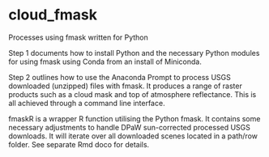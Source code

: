# cloud_fmask
Processes using fmask written for Python

Step 1 documents how to install Python and the necessary Python modules for using fmask using Conda from an install of Miniconda.

Step 2 outlines how to use the Anaconda Prompt to process USGS downloaded (unzipped) files with fmask. It produces a 
range of raster products such as a cloud mask and top of atmosphere reflectance. This is all achieved through a command line
interface.

fmaskR is a wrapper R function utilising the Python fmask. It contains some necessary adjustments to handle DPaW sun-corrected processed
USGS downloads. It will iterate over all downloaded scenes located in a path/row folder. See separate Rmd doco for details.
